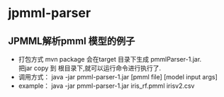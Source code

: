 # jpmml-parser
## JPMML解析pmml 模型的例子
- 打包方式
  mvn package 
  会在target 目录下生成 pmmlParser-1.jar.<br/>
  把jar copy 到 根目录下,就可以运行命令进行执行了.
- 调用方式：
  java -jar pmml-parser-1.jar [pmml file] [model input args] <br/>
- example：
  java -jar pmml-parser-1.jar iris_rf.pmml irisv2.csv
